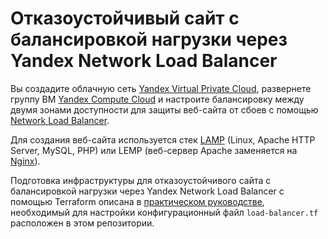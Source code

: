 # Отказоустойчивый сайт с балансировкой нагрузки через Yandex Network Load Balancer

Вы создадите облачную сеть [Yandex Virtual Private Cloud](https://yandex.cloud/ru/docs/vpc/), развернете группу ВМ [Yandex Compute Cloud](https://yandex.cloud/ru/docs/compute/) и настроите балансировку между двумя зонами доступности для защиты веб-сайта от сбоев с помощью [Network Load Balancer](https://yandex.cloud/ru/docs/network-load-balancer/).

Для создания веб-сайта используется стек [LAMP](https://ru.wikipedia.org/wiki/LAMP) (Linux, Apache HTTP Server, MySQL, PHP) или LEMP (веб-сервер Apache заменяется на [Nginx](https://www.nginx.com/)).

Подготовка инфраструктуры для отказоустойчивого сайта с балансировкой нагрузки через Yandex Network Load Balancer с помощью Terraform описана в [практическом руководстве](https://yandex.cloud/ru/docs/tutorials/web/load-balancer-website), необходимый для настройки конфигурационный файл `load-balancer.tf` расположен в этом репозитории.
